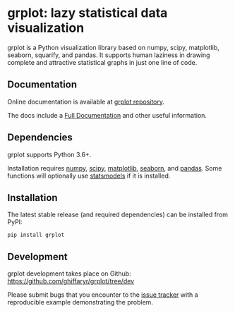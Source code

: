 grplot: lazy statistical data visualization
=======================================

grplot is a Python visualization library based on numpy, scipy, matplotlib, seaborn, squarify, and pandas. It supports human laziness in drawing complete and attractive statistical graphs in just one line of code.


Documentation
-------------

Online documentation is available at [grplot repository](https://github.com/ghiffaryr/grplot).

The docs include a [Full Documentation](https://github.com/ghiffaryr/grplot/blob/main/doc/Full_Documentation.ipynb) and other useful information.


Dependencies
------------

grplot supports Python 3.6+.

Installation requires [numpy](https://numpy.org), [scipy](https://www.scipy.org), [matplotlib](https://matplotlib.org), [seaborn](https://seaborn.pydata.org), and [pandas](https://pandas.pydata.org). Some functions will optionally use [statsmodels](https://www.statsmodels.org) if it is installed.


Installation
------------

The latest stable release (and required dependencies) can be installed from PyPI:

    pip install grplot


Development
-----------

grplot development takes place on Github: https://github.com/ghiffaryr/grplot/tree/dev

Please submit bugs that you encounter to the [issue tracker](https://github.com/ghiffaryr/grplot/issues) with a reproducible example demonstrating the problem.

